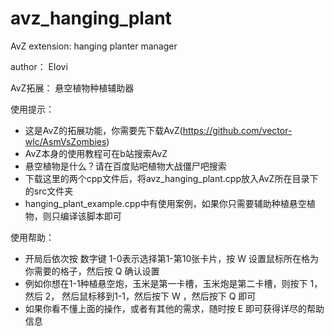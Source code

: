 # avz_hanging_plant

AvZ extension: hanging planter manager

author： Elovi

AvZ拓展： 悬空植物种植辅助器

使用提示：
- 这是AvZ的拓展功能，你需要先下载AvZ(https://github.com/vector-wlc/AsmVsZombies)
- AvZ本身的使用教程可在b站搜索AvZ
- 悬空植物是什么？请在百度贴吧植物大战僵尸吧搜索
- 下载这里的两个cpp文件后，将avz_hanging_plant.cpp放入AvZ所在目录下的src文件夹
- hanging_plant_example.cpp中有使用案例，如果你只需要辅助种植悬空植物，则只编译该脚本即可

使用帮助：
- 开局后依次按 数字键 1-0表示选择第1-第10张卡片，按 W 设置鼠标所在格为你需要的格子，然后按 Q 确认设置
- 例如你想在1-1种植悬空炮，玉米是第一卡槽，玉米炮是第二卡槽，则按下 1， 然后 2， 然后鼠标移到1-1，然后按下 W ，然后按下 Q 即可
- 如果你看不懂上面的操作，或者有其他的需求，随时按 E 即可获得详尽的帮助信息
